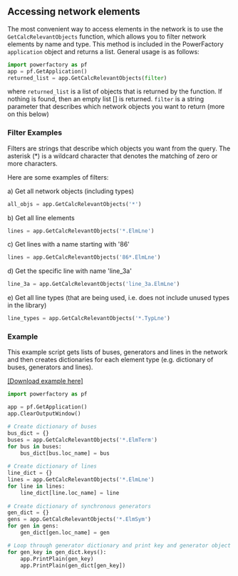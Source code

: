 ## Accessing network elements

The most convenient way to access elements in the network is to use the `GetCalcRelevantObjects` function, which allows you to filter network elements by name and type. This method is included in the PowerFactory `application` object and returns a list. 
General usage is as follows:

```python
import powerfactory as pf
app = pf.GetApplication()
returned_list = app.GetCalcRelevantObjects(filter)
```

where `returned_list` is a list of objects that is returned by the function. If nothing is found, then an empty list [] is returned.
`filter` is a string parameter that describes which network objects you want to return (more on this below)

### Filter Examples
Filters are strings that describe which objects you want from the query. The asterisk (*) is a wildcard character that denotes the matching of zero or more characters. 

Here are some examples of filters:

a) Get all network objects (including types)

```python
all_objs = app.GetCalcRelevantObjects('*')
```

b) Get all line elements

```python
lines = app.GetCalcRelevantObjects('*.ElmLne')
```

c) Get lines with a name starting with '86'

```python
lines = app.GetCalcRelevantObjects('86*.ElmLne')
```

d) Get the specific line with name 'line_3a'

```python
line_3a = app.GetCalcRelevantObjects('line_3a.ElmLne')
```

e) Get all line types (that are being used, i.e. does not include unused types in the library)

```python
line_types = app.GetCalcRelevantObjects('*.TypLne') 
```

### Example
This example script gets lists of buses, generators and lines in the network and then creates dictionaries for each element type (e.g. dictionary of buses, generators and lines).

[\[Download example here\]](https://github.com/susantoj/powerfactory_python/blob/master/examples/element_dictionaries.py)

```python
import powerfactory as pf

app = pf.GetApplication()
app.ClearOutputWindow()

# Create dictionary of buses
bus_dict = {}
buses = app.GetCalcRelevantObjects('*.ElmTerm')
for bus in buses:
    bus_dict[bus.loc_name] = bus
    
# Create dictionary of lines 
line_dict = {}
lines = app.GetCalcRelevantObjects('*.ElmLne')
for line in lines:
    line_dict[line.loc_name] = line    
    
# Create dictionary of synchronous generators 
gen_dict = {}
gens = app.GetCalcRelevantObjects('*.ElmSym')
for gen in gens:
    gen_dict[gen.loc_name] = gen

# Loop through generator dictionary and print key and generator object
for gen_key in gen_dict.keys():
    app.PrintPlain(gen_key)
    app.PrintPlain(gen_dict[gen_key])
```
